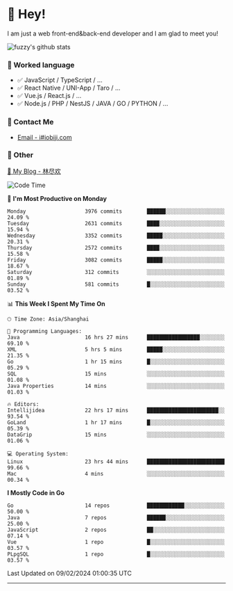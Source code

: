 # 👋 Hey!

I am just a web front-end&back-end developer and I am glad to meet you!

![fuzzy's github stats](https://github-readme-stats.vercel.app/api?username=JaydenForYou&&show_icons=true&&title_color=1abc9c&&icon_color=1abc9c)


### 📝 Worked language

- ✅ JavaScript / TypeScript / ...
- ✅ React Native / UNI-App / Taro / ...
- ✅ Vue.js / React.js / ...
- ✅ Node.js / PHP / NestJS / JAVA / GO / PYTHON / ...

### 📮 Contact Me

- [Email - i#iobiji.com](mailto:i@iobiji.com)


### 🤪 Other

[📌 My Blog - 林尽欢](https://iobiji.com)

<!--START_SECTION:waka-->
![Code Time](http://img.shields.io/badge/Code%20Time-170%20hrs%2050%20mins-blue)

📅 **I'm Most Productive on Monday** 

```text
Monday                   3976 commits        ██████░░░░░░░░░░░░░░░░░░░   24.09 % 
Tuesday                  2631 commits        ████░░░░░░░░░░░░░░░░░░░░░   15.94 % 
Wednesday                3352 commits        █████░░░░░░░░░░░░░░░░░░░░   20.31 % 
Thursday                 2572 commits        ████░░░░░░░░░░░░░░░░░░░░░   15.58 % 
Friday                   3082 commits        █████░░░░░░░░░░░░░░░░░░░░   18.67 % 
Saturday                 312 commits         ░░░░░░░░░░░░░░░░░░░░░░░░░   01.89 % 
Sunday                   581 commits         █░░░░░░░░░░░░░░░░░░░░░░░░   03.52 % 
```


📊 **This Week I Spent My Time On** 

```text
🕑︎ Time Zone: Asia/Shanghai

💬 Programming Languages: 
Java                     16 hrs 27 mins      █████████████████░░░░░░░░   69.10 % 
XML                      5 hrs 5 mins        █████░░░░░░░░░░░░░░░░░░░░   21.35 % 
Go                       1 hr 15 mins        █░░░░░░░░░░░░░░░░░░░░░░░░   05.29 % 
SQL                      15 mins             ░░░░░░░░░░░░░░░░░░░░░░░░░   01.08 % 
Java Properties          14 mins             ░░░░░░░░░░░░░░░░░░░░░░░░░   01.03 % 

🔥 Editors: 
Intellijidea             22 hrs 17 mins      ███████████████████████░░   93.54 % 
GoLand                   1 hr 17 mins        █░░░░░░░░░░░░░░░░░░░░░░░░   05.39 % 
DataGrip                 15 mins             ░░░░░░░░░░░░░░░░░░░░░░░░░   01.06 % 

💻 Operating System: 
Linux                    23 hrs 44 mins      █████████████████████████   99.66 % 
Mac                      4 mins              ░░░░░░░░░░░░░░░░░░░░░░░░░   00.34 % 
```

**I Mostly Code in Go** 

```text
Go                       14 repos            ████████████░░░░░░░░░░░░░   50.00 % 
Java                     7 repos             ██████░░░░░░░░░░░░░░░░░░░   25.00 % 
JavaScript               2 repos             ██░░░░░░░░░░░░░░░░░░░░░░░   07.14 % 
Vue                      1 repo              █░░░░░░░░░░░░░░░░░░░░░░░░   03.57 % 
PLpgSQL                  1 repo              █░░░░░░░░░░░░░░░░░░░░░░░░   03.57 % 
```




 Last Updated on 09/02/2024 01:00:35 UTC
<!--END_SECTION:waka-->
---
